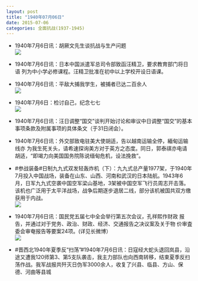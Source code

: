 ```yaml
---
layout: post
title: "1940年07月06日"
date: 2015-07-06
categories: 全面抗战(1937-1945)
---
```


<meta name="referrer" content="no-referrer" />

- 1940年7月6日讯：胡厥文先生谈抗战与生产问题 <br/><img src="https://ww1.sinaimg.cn/large/aca367d8jw1etteh973ovj20lx0e0acw.jpg" />

- 1940年7月6日讯：日本中国派遣军总司令部致函汪精卫，要求教育部门将日语 列为中小学必修课程。汪精卫批准在初中以上学校开设日语课。 

- 1940年7月6日讯：平敌大捕我学生，被捕者已达二百余人 <br/><img src="https://ww1.sinaimg.cn/large/aca367d8jw1ettb03u2woj209k0e6t9r.jpg" />

- 1940年7月6日：检讨自己，纪念七七 <br/><img src="https://ww3.sinaimg.cn/large/aca367d8jw1ett5t2vfaej211r0iidn9.jpg" />

- 1940年7月6日讯：汪日调整“国交”谈判开始讨论和审议中日调整“国交”的基本 事项条款及附属事项的具体条文（于31日闭会）。 

- 1940年7月6日讯：外交部致电驻美大使胡适，告以越南运输全停，緬甸运输线亦 为我生死关头，请希速探询美方对于英方之态度。同日，郭泰祺亦电请 胡适，“即竭力向美国国务院陈说缅甸危机，设法挽救”。 

- #参战装备#日制九九式双发轻轰炸机（下）：九九式总产量1977架，于1940年7月投入中国战场，装备在山东、山西、河南和武汉的日本陆航。1943年6月，日军九九式空袭中国空军梁山基地，3架被中国空军飞行员周志开击落。该机也广泛用于太平洋战场，战争后期逐步退居二线，部分该机被国共双方缴获用于内战。 <br/><img src="https://ww4.sinaimg.cn/large/aca367d8jw1etsto5hj7tj20lv19uk00.jpg" />

- 1940年7月6日讯：国民党五届七中全会举行第五次会议，孔祥熙作财政 报告，并通过对于党务、政治、财政、经济、交通报告之决议案及关于物 价审査委会审奄报告等要案24项。(详见长微博） <br/><img src="https://ww1.sinaimg.cn/large/aca367d8jw1etsrxtwpfsj20c809z0tx.jpg" />

- #晋西北1940年夏季反“扫荡”#1940年7月6日讯：日寇经大蛇头退回岚县，沿途又遭我120师第3、第5支队袭击，我主力部队也向西南转移，结束夏季反扫荡作战。我军战报共歼灭日伪军3000余人，收复了兴县、临县、方山、保德、河曲等县城 

